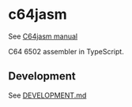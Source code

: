 # c64jasm

See [C64jasm manual](https://nurpax.github.io/c64jasm)

C64 6502 assembler in TypeScript.

## Development

See [DEVELOPMENT.md](./development.md)
